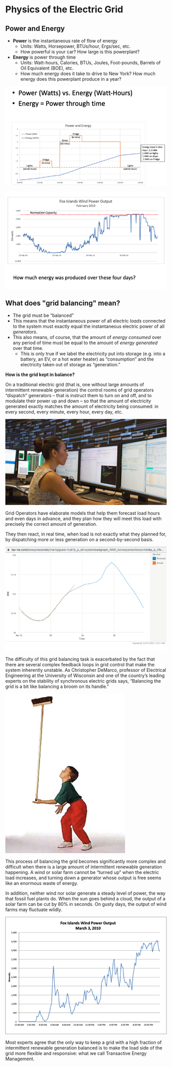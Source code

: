# Physics of the Electric Grid

## Power and Energy

- **Power** is the instantaneous rate of flow of energy
  - Units: Watts, Horsepower, BTUs/hour, Ergs/sec, etc.
  - How powerful is your car? How large is this powerplant?
- **Energy** is power through time
  - Units: Watt-hours, Calories, BTUs, Joules, Foot-pounds, Barrels of Oil Equivalent (BOE), etc.
  - How much energy does it take to drive to New York? How much energy does this powerplant produce in a year?

![alt_text](images/power-and-energy.png)

![alt_text](images/fiw-output-201002.png)

## What does "grid balancing" mean?

- The grid must be “balanced”
- This means that the instantaneous power of all electric _loads_ connected to the system must exactly equal the instantaneous electric power of all _generators_.
- This also means, of course, that the amount of _energy consumed_ over any period of time must be equal to the amount of _energy generated_ over that time.
  - This is only true if we label the electricity put into storage (e.g. into a battery, an EV, or a hot water heater) as “consumption” and the electricity taken out of storage as “generation.”

**How is the grid kept in balance?**

On a traditional electric grid (that is, one without large amounts of intermittent renewable generation) the control rooms of grid operators “dispatch” generators – that is instruct them to turn on and off, and to modulate their power up and down – so that the amount of electricity generated exactly matches the amount of electricity being consumed: in every second, every minute, every hour, every day, etc.

![alt_text](images/iso-control-room.png)

Grid Operators have elaborate models that help them forecast load hours and even days in advance, and they plan how they will meet this load with precisely the correct amount of generation.

They then react, in real time, when load is not exactly what they planned for, by dispatching more or less generation on a second-by-second basis.

![alt_text](images/isone-system-load.png)

The difficulty of this grid balancing task is exacerbated by the fact that there are several complex feedback loops in grid control that make the system inherently unstable. As Christopher DeMarco, professor of Electrical Engineering at the University of Wisconsin and one of the country’s leading experts on the stability of synchronous electric grids says, “Balancing the grid is a bit like balancing a broom on its handle.”

![alt_text](images/balancing-broom.png)

This process of balancing the grid becomes significantly more complex and difficult when there is a large amount of intermittent renewable generation happening. A wind or solar farm cannot be “turned up” when the electric load increases, and turning down a generator whose output is free seems like an enormous waste of energy.

In addition, neither wind nor solar generate a steady level of power, the way that fossil fuel plants do. When the sun goes behind a cloud, the output of a solar farm can be cut by 80% in seconds. On gusty days, the output of wind farms may fluctuate wildly.

![alt_text](images/fiw-output-201003.png)

Most experts agree that the only way to keep a grid with a high fraction of intermittent renewable generation balanced is to make the load side of the grid more flexible and responsive: what we call Transactive Energy Management.
